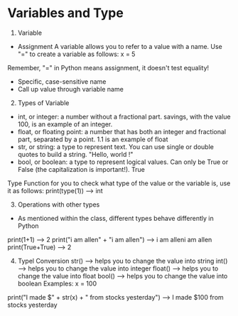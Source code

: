 # Variables and Type

1. Variable
- Assignment
A variable allows you to refer to a value with a name. Use "=" to create a variable as follows:
x = 5

Remember, "=" in Python means assignment, it doesn't test equality!
- Specific, case-sensitive name
- Call up value through variable name

2. Types of Variable
- int, or integer: a number without a fractional part. savings, with the value 100, is an example of an integer.
- float, or floating point: a number that has both an integer and fractional part, separated by a point.
1.1 is an example of float
- str, or string: a type to represent text. You can use single or double quotes to build a string.
"Hello, world !"
- bool, or boolean: a type to represent logical values. Can only be True or False (the capitalization is important!).
True

Type Function for you to check what type of the value or the variable is, use it as follows:
print(type(1)) --> int

3. Operations with other types
- As mentioned within the class, different types behave differently in Python

print(1+1) --> 2
print("i am allen" + "i am allen") --> i am alleni am allen
print(True+True) --> 2

4. Typel Conversion
str() --> helps you to change the value into string 
int() --> helps you to change the value into integer
float() --> helps you to change the value into float
bool() --> helps you to change the value into boolean
Examples:
x = 100

print("I made $" + str(x) + " from stocks yesterday") --> I made $100 from stocks yesterday

